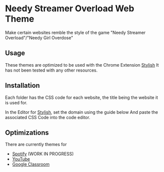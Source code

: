 
# Needy Streamer Overload Web Theme

Make certain websites remble the style of the game "Needy Streamer Overload"/"Needy Girl Overdose"

## Usage

These themes are optimized to be used with the Chrome Extension [Stylish](https://userstyles.org/)
It has not been tested with any other resources.

## Installation
Each folder has the CSS code for each website, the title being the website it is used for.

In the Editor for [Stylish](https://userstyles.org/), set the domain using the guide below
And paste the associated CSS Code into the code editor.

## Optimizations

There are currently themes for

 - [Spotify](open.spotify.com) (WORK IN PROGRESS)
 - [YouTube](www.youtube.com)
 - [Google Classroom](classroom.google.com)
